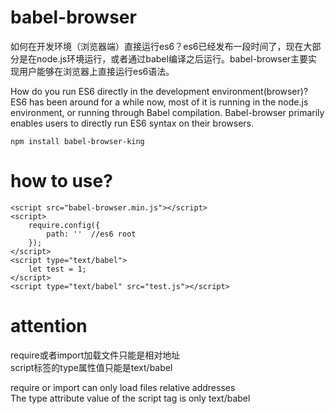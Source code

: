 # babel-browser   
如何在开发环境（浏览器端）直接运行es6？es6已经发布一段时间了，现在大部分是在node.js环境运行，或者通过babel编译之后运行。babel-browser主要实现用户能够在浏览器上直接运行es6语法。    
   
   
How do you run ES6 directly in the development environment(browser)? ES6 has been around for a while now, most of it is running in the node.js environment, or running through Babel compilation. Babel-browser primarily enables users to directly run ES6 syntax on their browsers.
        
      
```  
npm install babel-browser-king  
```   
      
# how to use?     
```
<script src="babel-browser.min.js"></script>   
<script>   
	require.config({   
		path: ''  //es6 root   
	});   
</script>   
<script type="text/babel">   
	let test = 1;   
</script>   
<script type="text/babel" src="test.js"></script>    
```    
    
# attention   
require或者import加载文件只能是相对地址      
script标签的type属性值只能是text/babel    
   
   
require or import can only load files relative addresses     
The type attribute value of the script tag is only text/babel  
      
